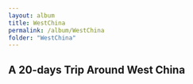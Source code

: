 ```yaml
---
layout: album
title: WestChina
permalink: /album/WestChina
folder: "WestChina"
---
```


## A 20-days Trip Around West China

